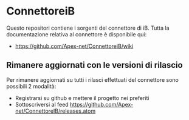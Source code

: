 ConnettoreiB
============
Questo repositori contiene i sorgenti del connettore di iB.
Tutta la documentazione relativa al connettore è disponibile qui:

* https://github.com/Apex-net/ConnettoreiB/wiki


## Rimanere aggiornati con le versioni di rilascio
Per rimanere aggiornati su tutti i rilasci effettuati del connettore sono possibili 2 modalità:

* Registrarsi su github e mettere il progetto nei preferiti
* Sottoscriversi al feed https://github.com/Apex-net/ConnettoreIB/releases.atom

